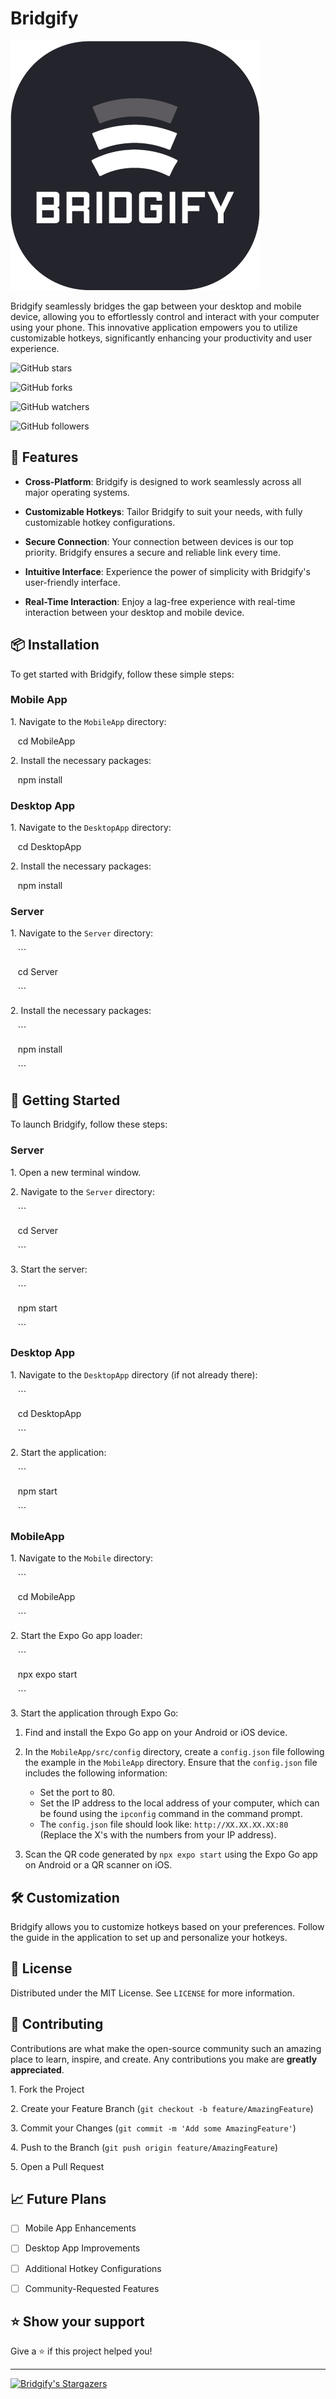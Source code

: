 ﻿# Bridgify

![Bridgify Banner](https://github.com/maanavvcc/Bridgify/blob/main/Docs/assets/Asset%201.png)

Bridgify seamlessly bridges the gap between your desktop and mobile device, allowing you to effortlessly control and interact with your computer using your phone. This innovative application empowers you to utilize customizable hotkeys, significantly enhancing your productivity and user experience.

![GitHub stars](https://img.shields.io/github/stars/maanavvcc/Bridgify?style=social)

![GitHub forks](https://img.shields.io/github/forks/maanavvcc/Bridgify?style=social)

![GitHub watchers](https://img.shields.io/github/watchers/maanavvcc/Bridgify?style=social)

![GitHub followers](https://img.shields.io/github/followers/maanavvcc?label=Follow&style=social)

## 🚀 Features

- **Cross-Platform**: Bridgify is designed to work seamlessly across all major operating systems.

- **Customizable Hotkeys**: Tailor Bridgify to suit your needs, with fully customizable hotkey configurations.

- **Secure Connection**: Your connection between devices is our top priority. Bridgify ensures a secure and reliable link every time.

- **Intuitive Interface**: Experience the power of simplicity with Bridgify's user-friendly interface.

- **Real-Time Interaction**: Enjoy a lag-free experience with real-time interaction between your desktop and mobile device.

## 📦 Installation

To get started with Bridgify, follow these simple steps:
### Mobile App

1\. Navigate to the `MobileApp` directory:

   cd MobileApp

2\. Install the necessary packages:

   npm install

### Desktop App

1\. Navigate to the `DesktopApp` directory:

   cd DesktopApp

2\. Install the necessary packages:

   npm install

### Server

1\. Navigate to the `Server` directory:

   ```

   cd Server

   ```

2\. Install the necessary packages:

   ```

   npm install

   ```

## 🚀 Getting Started

To launch Bridgify, follow these steps:
### Server

1\. Open a new terminal window.

2\. Navigate to the `Server` directory:

   ```

   cd Server

   ```

3\. Start the server:

   ```

   npm start

   ```

### Desktop App

1\. Navigate to the `DesktopApp` directory (if not already there):

   ```

   cd DesktopApp

   ```

2\. Start the application:

   ```

   npm start

   ```
   
### MobileApp

1\. Navigate to the `Mobile` directory:

   ```

   cd MobileApp

   ```

2\. Start the Expo Go app loader:

   ```

   npx expo start

   ```

3\. Start the application through Expo Go:

  1. Find and install the Expo Go app on your Android or iOS device.

2. In the `MobileApp/src/config` directory, create a `config.json` file following the example in the `MobileApp` directory. Ensure that the `config.json` file includes the following information:
   - Set the port to 80.
   - Set the IP address to the local address of your computer, which can be found using the `ipconfig` command in the command prompt.
   - The `config.json` file should look like: `http://XX.XX.XX.XX:80` (Replace the X's with the numbers from your IP address).

3. Scan the QR code generated by `npx expo start` using the Expo Go app on Android or a QR scanner on iOS.


## 🛠 Customization

Bridgify allows you to customize hotkeys based on your preferences. Follow the guide in the application to set up and personalize your hotkeys.

## 📜 License

Distributed under the MIT License. See `LICENSE` for more information.

## 🌟 Contributing

Contributions are what make the open-source community such an amazing place to learn, inspire, and create. Any contributions you make are **greatly appreciated**.

1\. Fork the Project

2\. Create your Feature Branch (`git checkout -b feature/AmazingFeature`)

3\. Commit your Changes (`git commit -m 'Add some AmazingFeature'`)

4\. Push to the Branch (`git push origin feature/AmazingFeature`)

5\. Open a Pull Request

## 📈 Future Plans

- [ ] Mobile App Enhancements

- [ ] Desktop App Improvements

- [ ] Additional Hotkey Configurations

- [ ] Community-Requested Features

## ⭐ Show your support

Give a ⭐️ if this project helped you!

---

[![Bridgify's Stargazers](https://starchart.cc/yourusername/Bridgify.svg)](https://starchart.cc/yourusername/Bridgify)
